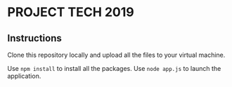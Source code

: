 # PROJECT TECH 2019

## Instructions

Clone this repository locally and upload all the files to your virtual machine.

Use `npm install`  to install all the packages.
Use `node app.js` to launch the application.

